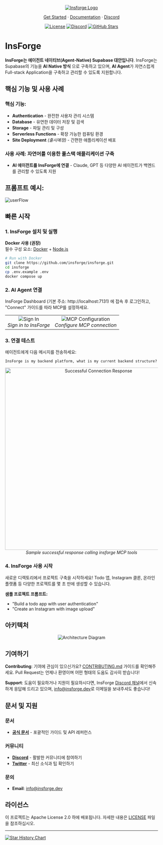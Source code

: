 <div align="center">
  <a href="https://insforge.dev">
    <img src="../assets/banner.png" alt="Insforge Logo">
  </a>
  
</div>
<p align="center">
   <a href="#quickstart-tldr">Get Started</a> · 
   <a href="https://docs.insforge.dev/introduction">Documentation</a> · 
   <a href="https://discord.gg/MPxwj5xVvW">Discord</a>
</p>
<p align="center">
   <a href="https://opensource.org/licenses/Apache-2.0"><img src="https://img.shields.io/badge/License-Apache%202.0-blue.svg" alt="License"></a>
   <a href="https://discord.gg/MPxwj5xVvW"><img src="https://img.shields.io/badge/Discord-Join%20Community-7289DA?logo=discord&logoColor=white" alt="Discord"></a>
   <a href="https://github.com/InsForge/insforge/stargazers"><img src="https://img.shields.io/github/stars/InsForge/insforge?style=social" alt="GitHub Stars"></a>
</p>

# InsForge

**InsForge는 에이전트 네이티브(Agent-Native) Supabase 대안입니다**. InsForge는 Supabase의 기능을 **AI Native 방식** 으로 구축하고 있으며, **AI Agent**가 자연스럽게 Full-stack Application을 구축하고 관리할 수 있도록 지원합니다.

## 핵심 기능 및 사용 사례

### 핵심 기능:

- **Authentication** - 완전한 사용자 관리 시스템
- **Database** - 유연한 데이터 저장 및 검색
- **Storage** - 파일 관리 및 구성
- **Serverless Functions** - 확장 가능한 컴퓨팅 환경
- **Site Deployment** _(출시예정)_ - 간편한 애플리케이션 배포

### 사용 사례: 자연어를 이용한 풀스택 애플리케이션 구축

- **AI 에이전트를 InsForge에 연결** - Claude, GPT 등 다양한 AI 에이전트가 백엔드를 관리할 수 있도록 지원

## 프롬프트 예시:

<td align="center">
  <img src="../assets/userflow.png" alt="userFlow">
  <br>
</td>

## 빠른 시작

### 1. InsForge 설치 및 실행

**Docker 사용 (권장)**  
필수 구성 요소: [Docker](https://www.docker.com/) + [Node.js](https://nodejs.org/)

```bash
# Run with Docker
git clone https://github.com/insforge/insforge.git
cd insforge
cp .env.example .env
docker compose up
```

### 2. AI Agent 연결

InsForge Dashboard (기본 주소: http://localhost:7131) 에 접속 후 로그인하고, "Connect" 가이드를 따라 MCP를 설정하세요.

<div align="center">
  <table>
    <tr>
      <td align="center">
        <img src="../assets/signin.png" alt="Sign In">
        <br>
        <em>Sign in to InsForge</em>
      </td>
      <td align="center">
        <img src="../assets/mcpInstallv2.png" alt="MCP Configuration">
        <br>
        <em>Configure MCP connection</em>
      </td>
    </tr>
  </table>
</div>

### 3. 연결 테스트

에이전트에게 다음 메시지를 전송하세요:

```
InsForge is my backend platform, what is my current backend structure?
```

<div align="center">
  <img src="../assets/sampleResponse.png" alt="Successful Connection Response" width="600">
  <br>
  <em>Sample successful response calling insforge MCP tools</em>
</div>

### 4. InsForge 사용 시작

새로운 디렉토리에서 프로젝트 구축을 시작하세요! Todo 앱, Instagram 클론, 온라인 플랫폼 등 다양한 프로젝트를 몇 초 만에 생성할 수 있습니다.

**샘플 프로젝트 프롬프트:**

- "Build a todo app with user authentication"
- "Create an Instagram with image upload"

## 아키텍처

<div align="center">
  <img src="../assets/archDiagram.png" alt="Architecture Diagram">
  <br>
</div>

## 기여하기

**Contributing**: 기여에 관심이 있으신가요? [CONTRIBUTING.md](CONTRIBUTING.md) 가이드를 확인해주세요. Pull Request는 언제나 환영이며 어떤 형태의 도움도 감사히 받습니다!

**Support**: 도움이 필요하거나 지원이 필요하시다면, InsForge [Discord 채널](https://discord.gg/MPxwj5xVvW)에서 신속하게 응답해 드리고 있으며, [info@insforge.dev](mailto:info@insforge.dev)로 이메일을 보내주셔도 좋습니다!

## 문서 및 지원

### 문서

- **[공식 문서](https://docs.insforge.dev/introduction)** - 포괄적인 가이드 및 API 레퍼런스

### 커뮤니티

- **[Discord](https://discord.gg/D3Vf8zD2ZS)** - 활발한 커뮤니티에 참여하기
- **[Twitter](https://x.com/InsForge_dev)** - 최신 소식과 팁 확인하기

### 문의

- **Email**: info@insforge.dev

## 라이선스

이 프로젝트는 Apache License 2.0 하에 배포됩니다. 자세한 내용은 [LICENSE](LICENSE) 파일을 참조하십시오.

---

[![Star History Chart](https://api.star-history.com/svg?repos=InsForge/insforge&type=Date)](https://www.star-history.com/#InsForge/insforge&Date)